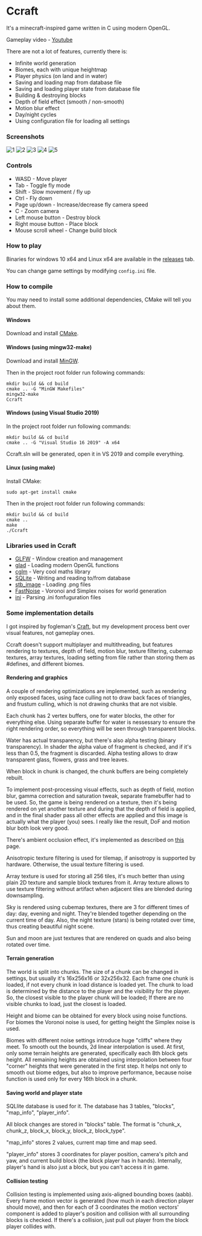 # Ccraft

It's a minecraft-inspired game written in C using modern OpenGL.

Gameplay video - [Youtube](https://www.youtube.com/watch?v=BgpsSmIqFEc)

There are not a lot of features, currently there is:

* Infinite world generation
* Biomes, each with unique heightmap
* Player physics (on land and in water)
* Saving and loading map from database file
* Saving and loading player state from database file
* Building & destroying blocks
* Depth of field effect (smooth / non-smooth)
* Motion blur effect
* Day/night cycles
* Using configuration file for loading all settings

### Screenshots

![1](https://github.com/Winter091/Ccraft/blob/main/screenshots/biomes.png)
![2](https://github.com/Winter091/Ccraft/blob/main/screenshots/morning.png)
![3](https://github.com/Winter091/Ccraft/blob/main/screenshots/forest.png)
![4](https://github.com/Winter091/Ccraft/blob/main/screenshots/mountains.png)
![5](https://github.com/Winter091/Ccraft/blob/main/screenshots/night-2.png)

### Controls

* WASD               - Move player
* Tab                - Toggle fly mode
* Shift              - Slow movement / fly up
* Ctrl               - Fly down
* Page up/down       - Increase/decrease fly camera speed
* C                  - Zoom camera
* Left mouse button  - Destroy block
* Right mouse button - Place block
* Mouse scroll wheel - Change build block

### How to play

Binaries for windows 10 x64 and Linux x64 are available in the [releases](https://github.com/Winter091/Ccraft/releases) tab.

You can change game settings by modifying `config.ini` file.

### How to compile

You may need to install some additional dependencies, CMake will tell you about them.

#### Windows

Download and install [CMake](https://cmake.org/download/).

#### Windows (using mingw32-make)

Download and install [MinGW](https://sourceforge.net/projects/mingw-w64/).

Then in the project root folder run following commands:

    mkdir build && cd build
    cmake .. -G "MinGW Makefiles"
    mingw32-make
    Ccraft

#### Windows (using Visual Studio 2019)

In the project root folder run following commands:

    mkdir build && cd build
    cmake .. -G "Visual Studio 16 2019" -A x64
 
Ccraft.sln will be generated, open it in VS 2019 and compile everything.
 
#### Linux (using make)

Install CMake:

    sudo apt-get install cmake
    
Then in the project root folder run following commands:

    mkdir build && cd build
    cmake ..
    make
    ./Ccraft
    
### Libraries used in Ccraft

* [GLFW](https://github.com/glfw/glfw) - Window creation and management
* [glad](https://github.com/Dav1dde/glad) - Loading modern OpenGL functions
* [cglm](https://github.com/recp/cglm) - Very cool maths library
* [SQLite](https://www.sqlite.org/index.html) - Writing and reading to/from database
* [stb_image](https://github.com/nothings/stb) - Loading .png files
* [FastNoise](https://github.com/Auburn/FastNoise) - Voronoi and Simplex noises for world generation
* [ini](https://github.com/rxi/ini) - Parsing .ini fonfuguration files

### Some implementation details

I got inspired by fogleman's [Craft](https://github.com/fogleman/Craft), but my development process bent over visual features, not gameplay ones.

Ccraft doesn't support multiplayer and multithreading, but features rendering to textures, depth of field, motion blur, texture filtering, 
cubemap textures, array textures, loading setting from file rather than storing them as #defines, and different biomes.

#### Rendering and graphics

A couple of rendering optimizations are implemented, such as rendering only exposed faces, using face culling not to draw back faces of triangles,
and frustum culling, which is not drawing chunks that are not visible.

Each chunk has 2 vertex buffers, one for water blocks, the other for everything else. Using separate buffer for water is nessessary to ensure the right 
rendering order, so everything will be seen through transparent blocks.

Water has actual transparency, but there's also alpha testing (binary transparency). In shader the alpha value of fragment is checked, and if it's less than 0.5, 
the fragment is discarded. Alpha testing allows to draw transparent glass, flowers, grass and tree leaves.

When block in chunk is changed, the chunk buffers are being completely rebuilt.

To implement post-processing visual effects, such as depth of field, motion blur, gamma correction and saturation tweak, 
separate framebuffer had to be used. So, the game is being rendered on a texture, then it's being rendered on yet another texture
and during that the depth of field is applied, and in the final shader pass all other effects are applied and this image is actually what the player (you)
sees. I really like the result, DoF and motion blur both look very good.

There's ambient occlusion effect, it's implemented as described on [this](https://0fps.net/2013/07/03/ambient-occlusion-for-minecraft-like-worlds/) page.

Anisotropic texture filtering is used for tilemap, if anisotropy is supported by hardware. Otherwise, the usual texture filtering is used.

Array texture is used for storing all 256 tiles, it's much better than using plain 2D texture and sample block textures from it. Array texture allows to use
texture filtering without artifact when adjacent tiles are blended during downsampling.

Sky is rendered using cubemap textures, there are 3 for different times of day: day, evening and night. They're blended together depending on
the current time of day. Also, the night texture (stars) is being rotated over time, thus creating beautiful night scene.

Sun and moon are just textures that are rendered on quads and also being rotated over time.

#### Terrain generation

The world is split into chunks. The size of a chunk can be changed in settings, but usually it's 16x256x16 or 32x256x32. Each frame one chunk is loaded,
if not every chunk in load distance is loaded yet. The chunk to load is determined by the distance to the player and the visibility for the player. So, 
the closest visible to the player chunk will be loaded; If there are no visible chunks to load, just the closest is loaded.

Height and biome can be obtained for every block using noise functions. For biomes the Voronoi noise is used, for getting height the Simplex noise is used.

Biomes with different noise settings introduce huge "cliffs" where they meet. To smooth out the bounds, 2d linear interpolation is used. At first, only some 
terrain heights are generated, specifically each 8th block gets height. All remaining heights are obtained using interpolation between four "corner" heights
that were generated in the first step. It helps not only to smooth out biome edges, but also to improve performance, because noise function is used only for 
every 16th block in a chunk.

#### Saving world and player state

SQLlite database is used for it. The database has 3 tables, "blocks", "map_info", "player_info".

All block changes are stored in "blocks" table. The format is "chunk_x, chunk_z, block_x, block_y, block_z, block_type".

"map_info" stores 2 values, current map time and map seed.

"player_info" stores 3 coordinates for player position, camera's pitch and yaw, and current build block (the block player has in hands). Internally, player's 
hand is also just a block, but you can't access it in game.

#### Collision testing

Collision testing is implemented using axis-aligned bounding boxes (aabb). Every frame motion vector is generated (how much in each direction player should move),
and then for each of 3 coordinates the motion vectors' component is added to player's position and collision with all surrounding blocks is checked. If there's 
a collision, just pull out player from the block player collides with.



